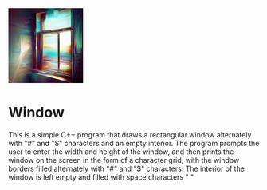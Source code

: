 <img src="https://github.com/ConradCsky/Window-C-/blob/main/window.jpg" alt="window image" width="150">

# Window
This is a simple C++ program that draws a rectangular window alternately with "#" and "$" characters and an empty interior. The program prompts the user to enter the width and height of the window, and then prints the window on the screen in the form of a character grid, with the window borders filled alternately with "#" and "$" characters. The interior of the window is left empty and filled with space characters " "
